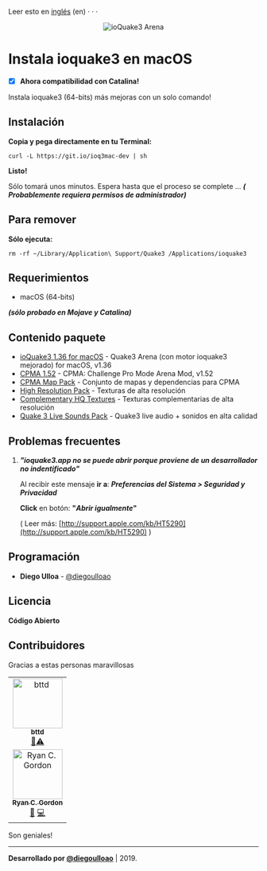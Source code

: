 Leer esto en [inglés](https://github.com/diegoulloao/ioquake3-mac-install/blob/dev/README.md) (en)
· · ·

<p align="center">
  <img src="https://github.com/diegoulloao/ioquake3-mac-install/raw/dev/logo.png" alt="ioQuake3 Arena"/>
</p>

# Instala ioquake3 en macOS
- [x] **Ahora compatibilidad con Catalina!**

Instala ioquake3 (64-bits) más mejoras con un solo comando!

## Instalación

**Copia y pega directamente en tu Terminal:**

```
curl -L https://git.io/ioq3mac-dev | sh
```

**Listo!**

Sólo tomará unos minutos. Espera hasta que el proceso se complete ...
**_( Probablemente requiera permisos de administrador)_**

## Para remover
**Sólo ejecuta:**
```
rm -rf ~/Library/Application\ Support/Quake3 /Applications/ioquake3
```

## Requerimientos

* macOS (64-bits)

**_(sólo probado en Mojave y Catalina)_**

## Contenido paquete

* [ioQuake3 1.36 for macOS](https://github.com/diegoulloao/ioquake3-mac-install/raw/master/dependencies/ioquake3-1.36-x64.zip) - Quake3 Arena (con motor ioquake3 mejorado) for macOS, v1.36
* [CPMA 1.52](https://cdn.playmorepromode.com/files/cpma/cpma-1.52-nomaps.zip) - CPMA: Challenge Pro Mode Arena Mod, v1.52
* [CPMA Map Pack](https://cdn.playmorepromode.com/files/cpma-mappack-full.zip) - Conjunto de mapas y dependencias para CPMA
* [High Resolution Pack](http://ioquake3.org/files/xcsv_hires.zip) - Texturas de alta resolución
* [Complementary HQ Textures](https://github.com/diegoulloao/ioquake3-mac-install/raw/master/extras/extra-pack-resolution.pk3) - Texturas complementarias de alta resolución
* [Quake 3 Live Sounds Pack](https://github.com/diegoulloao/ioquake3-mac-install/raw/master/extras/quake3-live-sounds.pk3) - Quake3 live audio + sonidos en alta calidad

## Problemas frecuentes
1. _**"ioquake3.app no se puede abrir porque proviene de un desarrollador no indentificado"**_

	Al recibir este mensaje **ir a**:
	**_Preferencias del Sistema > Seguridad y Privacidad_**
	
	**Click** en botón: **"_Abrir igualmente_"**
	
	( Leer más: [http://support.apple.com/kb/HT5290](http://support.apple.com/kb/HT5290) )

## Programación

* **Diego Ulloa** - [@diegoulloao](https://github.com/diegoulloao)

## Licencia

**Código Abierto**

## Contribuidores

Gracias a estas personas maravillosas

<!-- ALL-CONTRIBUTORS-LIST:START - Do not remove or modify this section -->
<!-- prettier-ignore -->
<table>
  <tr>
    <td align="center"><a href="https://github.com/bttd"><img src="https://avatars3.githubusercontent.com/u/45686509?v=4" width="100px;" alt="bttd"/><br /><sub><b>bttd</b></sub></a><br /><a href="https://github.com/diegoulloao/ioquake3-mac-install/commits?author=bttd" title="Compiling">📎</a><a href="https://github.com/diegoulloao/ioquake3-mac-install/commits?author=bttd" title="Tests">⚠️</a></td>
  </tr>
  
  <tr>
    <td align="center"><a href="https://icculus.org/"><img src="https://avatars0.githubusercontent.com/u/673562?v=4" width="100px;" alt="Ryan C. Gordon"/><br /><sub><b>Ryan C. Gordon</b></sub></a><br /><a href="https://github.com/diegoulloao/ioquake3-mac-install/issues?q=author%3Arcgordon" title="Bug reports">🐛</a> <a href="https://github.com/diegoulloao/ioquake3-mac-install/commits?author=rcgordon" title="Code">💻</a></td>
  </tr>
</table>
<!-- ALL-CONTRIBUTORS-LIST:END -->

Son geniales!

---

**Desarrollado por [@diegoulloao](https://github.com/diegoulloao)** | 2019.